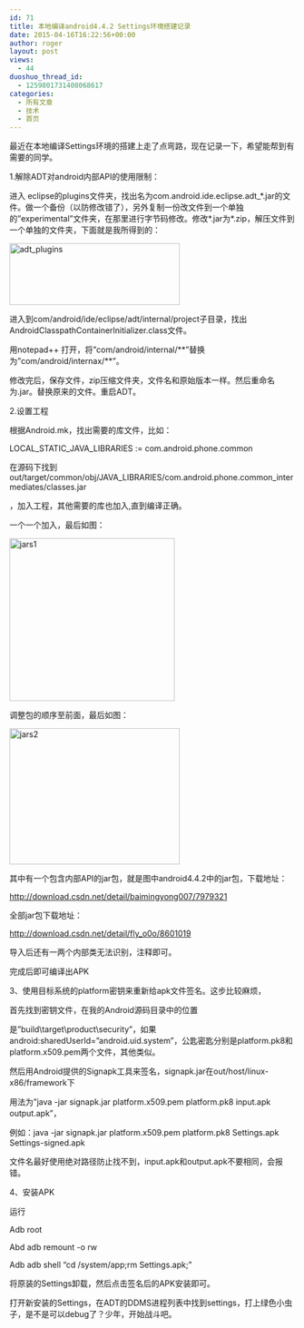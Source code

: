 ```yaml
---
id: 71
title: 本地编译android4.4.2 Settings环境搭建记录
date: 2015-04-16T16:22:56+00:00
author: roger
layout: post
views:
  - 44
duoshuo_thread_id:
  - 1259801731408068617
categories:
  - 所有文章
  - 技术
  - 首页
---
```

最近在本地编译Settings环境的搭建上走了点弯路，现在记录一下，希望能帮到有需要的同学。
  
1.解除ADT对android内部API的使用限制：
  
进入 eclipse的plugins文件夹，找出名为com.android.ide.eclipse.adt_\*.jar的文件。做一个备份（以防修改错了），另外复制一份改文件到一个单独的&#8221;experimental”文件夹，在那里进行字节码修改。修改\*.jar为*.zip，解压文件到一个单独的文件夹，下面就是我所得到的：
  
[<img class="alignnone size-medium wp-image-73" src="http://2.rogerbolg.sinaapp.com/wp-content/uploads/2015/04/adt_plugins-300x109.png" alt="adt_plugins" width="300" height="109" />](http://2.rogerbolg.sinaapp.com/wp-content/uploads/2015/04/adt_plugins.png)
  
进入到com/android/ide/eclipse/adt/internal/project子目录，找出AndroidClasspathContainerInitializer.class文件。
  
用notepad++ 打开，将&#8221;com/android/internal/\*\*”替换为&#8221;com/android/internax/\*\*”。
  
修改完后，保存文件，zip压缩文件夹，文件名和原始版本一样。然后重命名为.jar。替换原来的文件。重启ADT。

2.设置工程
  
根据Android.mk，找出需要的库文件，比如：
  
LOCAL\_STATIC\_JAVA_LIBRARIES := com.android.phone.common
  
在源码下找到out/target/common/obj/JAVA\_LIBRARIES/com.android.phone.common\_intermediates/classes.jar
  
，加入工程，其他需要的库也加入,直到编译正确。
  
一个一个加入，最后如图：
  
[<img class="alignnone size-full wp-image-74" src="http://2.rogerbolg.sinaapp.com/wp-content/uploads/2015/04/jars1.jpg" alt="jars1" width="291" height="287" />](http://2.rogerbolg.sinaapp.com/wp-content/uploads/2015/04/jars1.jpg)

调整包的顺序至前面，最后如图：
  
[<img class="alignnone size-medium wp-image-75" src="http://2.rogerbolg.sinaapp.com/wp-content/uploads/2015/04/jars2-300x240.jpg" alt="jars2" width="300" height="240" />](http://2.rogerbolg.sinaapp.com/wp-content/uploads/2015/04/jars2.jpg)

其中有一个包含内部API的jar包，就是图中android4.4.2中的jar包，下载地址：
  
<a title="http://download.csdn.net/detail/baimingyong007/7979321" href="http://download.csdn.net/detail/baimingyong007/7979321" target="_blank">http://download.csdn.net/detail/baimingyong007/7979321</a>

全部jar包下载地址：
  
<a title="http://download.csdn.net/detail/baimingyong007/7979321" href="http://download.csdn.net/detail/baimingyong007/7979321" target="_blank">http://download.csdn.net/detail/fly_o0o/8601019</a>

导入后还有一两个内部类无法识别，注释即可。
  
完成后即可编译出APK
  
<!--more-->

3、使用目标系统的platform密钥来重新给apk文件签名。这步比较麻烦，
  
首先找到密钥文件，在我的Android源码目录中的位置
  
是&#8221;build\target\product\security&#8221;，如果android:sharedUserId=&#8221;android.uid.system&#8221;，公匙密匙分别是platform.pk8和platform.x509.pem两个文件，其他类似。
  
然后用Android提供的Signapk工具来签名，signapk.jar在out/host/linux-x86/framework下
  
用法为&#8221;java -jar signapk.jar platform.x509.pem platform.pk8 input.apk output.apk&#8221;，
  
例如：java -jar signapk.jar platform.x509.pem platform.pk8 Settings.apk Settings-signed.apk
  
文件名最好使用绝对路径防止找不到，input.apk和output.apk不要相同，会报错。

4、安装APK
  
运行
  
Adb root
  
Abd adb remount -o rw
  
Adb adb shell &#8220;cd /system/app;rm Settings.apk;&#8221;
  
将原装的Settings卸载，然后点击签名后的APK安装即可。

打开新安装的Settings，在ADT的DDMS进程列表中找到settings，打上绿色小虫子，是不是可以debug了？少年，开始战斗吧。